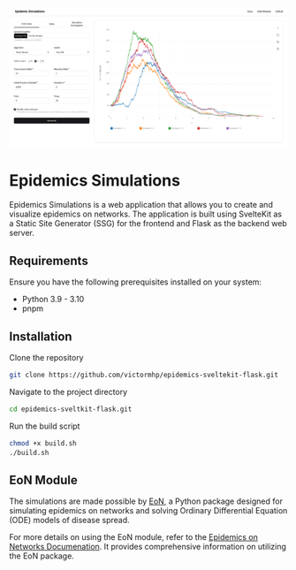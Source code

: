 ![](client/static/eon.png)

# Epidemics Simulations

Epidemics Simulations is a web application that allows you to create and visualize epidemics on networks. The application is built using SvelteKit as a Static Site Generator (SSG) for the frontend and Flask as the backend web server.

## Requirements

Ensure you have the following prerequisites installed on your system:

- Python 3.9 - 3.10
- pnpm

## Installation

Clone the repository

```sh
git clone https://github.com/victormhp/epidemics-sveltekit-flask.git
```

Navigate to the project directory

```sh
cd epidemics-sveltkit-flask.git
```

Run the build script

```sh
chmod +x build.sh
./build.sh
```

## EoN Module

The simulations are made possible by [EoN](https://github.com/springer-math/Mathematics-of-Epidemics-on-Networks), a Python package designed for simulating epidemics on networks and solving Ordinary Differential Equation (ODE) models of disease spread.

For more details on using the EoN module, refer to the [Epidemics on Networks Documenation](https://epidemicsonnetworks.readthedocs.io/en/latest/EoN.html). It provides comprehensive information on utilizing the EoN package.

